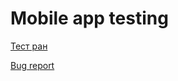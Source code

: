 # Mobile app testing

[Тест ран](https://github.com/VeraChernyavskaya/Mobile-app-testing/blob/main/Chernyavskaya_G8-Express%2Brun%2B2024_10_13.pdf)

[Bug report](https://github.com/VeraChernyavskaya/Mobile-app-testing/blob/main/Chernyavskaya_Bug_report.xlsx)
